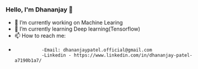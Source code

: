 ### Hello, I'm Dhananjay 👋


- 🔭 I’m currently working on Machine Learing
- 🌱 I’m currently learning Deep learning(Tensorflow)
- 📫 How to reach me: 
-               -Email: dhananjaypatel.official@gmail.com
                -Linkedin - https://www.linkedin.com/in/dhananjay-patel-a7190b1a7/
